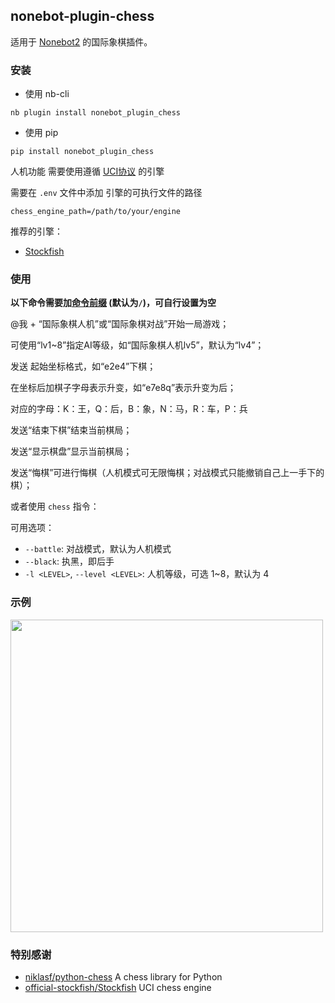 ## nonebot-plugin-chess

适用于 [Nonebot2](https://github.com/nonebot/nonebot2) 的国际象棋插件。


### 安装

- 使用 nb-cli

```
nb plugin install nonebot_plugin_chess
```

- 使用 pip

```
pip install nonebot_plugin_chess
```


人机功能 需要使用遵循 [UCI协议](https://www.xqbase.com/protocol/uci.htm) 的引擎

需要在 `.env` 文件中添加 引擎的可执行文件的路径

```
chess_engine_path=/path/to/your/engine
```

推荐的引擎：

 - [Stockfish](https://stockfishchess.org/)


### 使用

**以下命令需要加[命令前缀](https://nonebot.dev/docs/appendices/config#command-start-和-command-separator) (默认为`/`)，可自行设置为空**

@我 + “国际象棋人机”或“国际象棋对战”开始一局游戏；

可使用“lv1~8”指定AI等级，如“国际象棋人机lv5”，默认为“lv4”；

发送 起始坐标格式，如“e2e4”下棋；

在坐标后加棋子字母表示升变，如“e7e8q”表示升变为后；

对应的字母：K：王，Q：后，B：象，N：马，R：车，P：兵

发送“结束下棋”结束当前棋局；

发送“显示棋盘”显示当前棋局；

发送“悔棋”可进行悔棋（人机模式可无限悔棋；对战模式只能撤销自己上一手下的棋）；


或者使用 `chess` 指令：

可用选项：

 - `--battle`: 对战模式，默认为人机模式
 - `--black`: 执黑，即后手
 - `-l <LEVEL>`, `--level <LEVEL>`: 人机等级，可选 1~8，默认为 4


### 示例

<div align="left">
    <img src="https://s2.loli.net/2022/05/02/1gqSQUfnLuvkpAm.png" width="500" />
</div>


### 特别感谢

- [niklasf/python-chess](https://github.com/niklasf/python-chess) A chess library for Python
- [official-stockfish/Stockfish](https://github.com/official-stockfish/Stockfish) UCI chess engine
